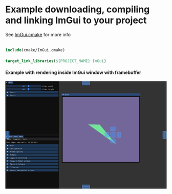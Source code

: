 # Example downloading, compiling and linking ImGui to your project

See [ImGui.cmake](cmake/ImGui.cmake) for more info

```cmake

include(cmake/ImGui.cmake)

target_link_libraries(${PROJECT_NAME} ImGui)

```

#### Example with rendering inside ImGui window with framebuffer
![demo image](demo.png)
